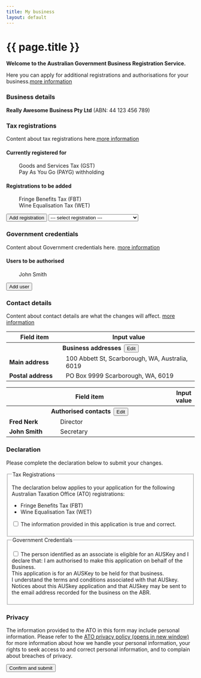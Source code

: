 ```yaml
---
title: My business
layout: default
---
```

<style>
	.result-cell h3 {
		margin: 1em 0 0 0;
	}
	
	h3 em, td em {
		font-weight: normal;
		font-size: 70%;
	}
	
	.cell-icon {
		text-align: center;
	}
	
	.cell-icon img {
		padding: inherit;
	}
	
	.orange {
		color: #ef5a28;
	}
	.red {
		color: #ef0000;
	}
	.green {
		color: #009900;
	}
	.cell-icon span.fa {
		font-size: 1.5em;
		vertical-align: middle;
	}
	
	.cell-icon span.fa-check-circle {
		font-size: 1.8em;
	}
	
	ul.reg-list > li {
		list-style: none;
	}
	
	table tr td span.fa,
	ul > li span.fa {
		font-size: 150%;
		margin-right: 10px;
	}
	
	ul.reg-list > li span.fa-plus {
		vertical-align: middle;
	}
	
	.bold {
		font-weight: bold;
	}

	button.ico-edit {
		margin-left: 3px;
	}
	
	.input-percent {
		width: 60px !important;
	}
	
</style>
<h1 id="heading" tabindex="-1">{{ page.title }}</h1>
<p class="intro"><strong>Welcome to the Australian Government Business Registration Service.</strong></p>
<p>Here you can apply for additional registrations and authorisations for your business.<a class="cd-btn help" href="#"><span>more information</span></a></p>
<div id="business-details">
	<div id="main-content">
		<h3>Business details</h3>
		<p><strong>Really Awesome Business Pty Ltd</strong> (ABN: 44 123 456 789)</p>
		<h3>Tax registrations</h3>
		<p>Content about tax registrations here.<a class="cd-btn help" href="#"><span>more information</span></a></p>
		<div class="grid-row clearfix">
			<div class="col6">
				<h4>Currently registered for</h4>
				<ul class="reg-list">
					<li><span class="fa fa-check green"></span> Goods and Services Tax (GST)</li>
					<li><span class="fa fa-check green"></span> Pay As You Go (PAYG) withholding</li>
				</ul>
			</div>
			<div class="col6 last">
				<h4>Registrations to be added</h4>
				<ul id="rego-list" class="reg-list">
					<li><span class="fa fa-plus orange"></span> Fringe Benefits Tax (FBT)</li>
					<li><span class="fa fa-plus orange"></span> Wine Equalisation Tax (WET)</li>
				</ul>
			</div>
		</div>
		<p>
			<button id="btn-add-rego" class="btn btn-inline ajax-button" type="button">Add registration</button>
			<select id="tax-select" style="width: 240px">
				<option>--- select registration ---</option>
				<option id="opt-lct" value="lct">Luxury Car Tax (LCT)</option>
				<option id="opt-ftc" value="ftc">Fuel Tax Credits (FTC)</option>
			</select>
		</p>
		<h3>Government credentials</h3>
		<p>Content about Government credentials here. <a class="cd-btn help" href="#"><span>more information</span></a></p>
		<h4>Users to be authorised</h4>
		<ul class="reg-list">
			<li><span class="fa fa-plus orange"></span> John Smith</li>
		</ul>
		<button class="btn btn-inline ajax-button" type="button">Add user</button>
		<h3>Contact details</h3>
		<p>Content about contact details are what the changes will affect. <a class="cd-btn help" href="#"><span>more information</span></a></p>
		<table id="contact-details">
			<thead class="visuallyhidden">
				<tr>
					<th>Field item</th>
					<th>Input value</th>
				</tr>
			</thead>
			<tbody>
				<tr>
					<th colspan="2">Business addresses <button id="edit-contact-details" type="button" class="btn btn-default ico-edit">Edit</button></th>
				</tr>
				<tr>
					<td width="30%" class="field-name bold">Main address</td>
					<td width="70%" class="input-value">100 Abbett St, Scarborough, WA, Australia, 6019</td>
				</tr>
				<tr>
					<td class="field-name bold">Postal address</td>
					<td class="input-value">PO Box 9999 Scarborough, WA, 6019</td>
				</tr>
			</tbody>
		</table>
		<table id="contact-details">
			<thead class="visuallyhidden">
				<tr>
					<th colspan="2">Field item</th>
					<th colspan="2">Input value</th>
				</tr>
			</thead>
			<tbody>
				<tr>
					<th colspan="2">Authorised contacts <button type="button" class="btn btn-default ico-edit" data-changepath="/registration/businessdetails?appId=1029&amp;s=1">Edit</button></th>
				</tr>
				<tr>
					<td width="30%" class="field-name bold">Fred Nerk</td>
					<td width="70%" class="input-value">Director</td>
				</tr>
				<tr>
					<td class="field-name bold">John Smith</td>
					<td class="input-value">Secretary</td>
				</tr>
			</tbody>
		</table>
		<h3 class="larger">Declaration</h3>
		<p>Please complete the declaration below to submit your changes.</p>
		<div id="ajax-container-for-declaration">
			<div class="declaration-wrapper margin-top-075">
				<div id="declaration-text" class="grid-row">
                    <fieldset class="custom-controls">
						<legend class="larger no-padding">Tax Registrations</legend>
						<p>The declaration below applies to your application for the following Australian Taxation Office (ATO) registrations:</p>
						<ul>
							<li>Fringe Benefits Tax (FBT)</li>
							<li>Wine Equalisation Tax (WET)</li>
						</ul>
						<p>
							<input data-val="true" data-val-required="The ATOTrueAndCorrectCheckBox field is required." id="ATOTrueAndCorrectCheckBox" name="ATOTrueAndCorrectCheckBox" type="checkbox" value="true"><input name="ATOTrueAndCorrectCheckBox" type="hidden" value="false">
							<label id="ato-trueandcorrect-check" for="ATOTrueAndCorrectCheckBox">The information provided in this application is true and correct. </label>
						</p>
					</fieldset>
                    <fieldset class="custom-controls">
						<legend class="larger no-padding">Government Credentials</legend>
						<p>
							<input data-val="true" data-val-required="The AUSKeyCheckBox field is required." id="AUSKeyCheckBox" name="AUSKeyCheckBox" type="checkbox" value="true"><input name="AUSKeyCheckBox" type="hidden" value="false">
							<label id="ato-auskey-check" for="AUSKeyCheckBox">The person identified as an associate is eligible for an AUSKey and I declare that:
							<span class="dot-point">I am authorised to make this application on behalf of the Business.</span><br>
							<span class="dot-point">This application is for an AUSKey to be held for that business.</span><br>
							<span class="dot-point">I understand the terms and conditions associated with that AUSkey.</span><br>
							<span class="dot-point">Notices about this AUSkey application and that AUSkey may be sent to the email address recorded for the business on the ABR.</span> </label>
						</p>
					</fieldset>
				</div>
				<div class="grid-row">
					<h3>Privacy</h3>
					<p>The information provided to the ATO in this form may include personal information. Please refer to the <a href="https://www.ato.gov.au/About-ATO/Access,-accountability-and-reporting/In-detail/Privacy-notices/Privacy-policy/" target="_blank">ATO privacy policy <span class="visuallyhidden">(opens in new window)</span></a> for more information about how we handle your personal information, your rights to seek access to and correct personal information, and to complain about breaches of privacy.</p>
				</div>
			</div>
		</div>
		<div class="controls-container">
			<div class="controls-content">
				<button class="btn btn-default next" id="next-cd-btn" type="button" onclick="location.href='dashboard'">Confirm and submit</button>
			</div>
		</div>
	</div>
</div>
<div id="lct-form" style="display: none;">
	<h3 class="margin4">Luxury Car Tax (LCT)</h3>
	<fieldset>
		<div class="grid-row">
			<div class="col4">
				<label class="input-right" for="LctDetails_RegistrationDate">What is the start date of your LCT registration? <span class="field-note nowrap">(dd/mm/yyyy)</span></label>
			</div>
			<div class="col8 last">
				<input class="taxdate hasDatepicker" data-val="true" data-val-date="The field RegistrationDate must be a date." id="LctDetails_RegistrationDate" name="LctDetails.RegistrationDate" type="text" value="05/04/2017"><button type="button" class="ui-datepicker-trigger"><span class="fa fa-calendar"></span></button> <a class="cd-btn help" href="#help-taxationlctdetailsregistrationdate"><span>Help - LCT start date</span></a>
				<br>Must be your GST start date or later.
			</div>
		</div>

		<fieldset class="grid-row" id="LctDetails_AnnualLiability" tabindex="-1">
			<div class="col4">
				<p class="label input-right ">Estimate how much LCT you will pay in the next 12 months. <a class="cd-btn help" href="#help-taxationlctdetailsannualliability"><span>Help - Estimate of LCT you will pay in the next 12 months</span></a></p>
			</div>
			<div class="col8 last custom-controls">
				<p>
					<input id="LctDetails_AnnualLiabilities_0_" name="LctDetails.AnnualLiability" type="radio" value="$0 to $49,999">
					<label for="LctDetails_AnnualLiabilities_0_">$0 to $49,999</label>
				</p>
				<p>
					<input id="LctDetails_AnnualLiabilities_1_" name="LctDetails.AnnualLiability" type="radio" value="$50,000 to $99,999">
					<label for="LctDetails_AnnualLiabilities_1_">$50,000 to $99,999</label>
				</p>
				<p>
					<input id="LctDetails_AnnualLiabilities_2_" name="LctDetails.AnnualLiability" type="radio" value="$100,000 to $499,999">
					<label for="LctDetails_AnnualLiabilities_2_">$100,000 to $499,999</label>
				</p>
				<p>
					<input id="LctDetails_AnnualLiabilities_3_" name="LctDetails.AnnualLiability" type="radio" value="$500,000 to $5 million">
					<label for="LctDetails_AnnualLiabilities_3_">$500,000 to $5 million</label>
				</p>
				<p>
					<input id="LctDetails_AnnualLiabilities_4_" name="LctDetails.AnnualLiability" type="radio" value="More than $5 million">
					<label for="LctDetails_AnnualLiabilities_4_">More than $5 million</label>
				</p>
			</div>
		</fieldset>

		<fieldset class="grid-row" id="LctDetails_TurnoverPercentage" tabindex="-1">
			<legend class="margin4">
				What percentage of your luxury car turnover is from the following? <a class="cd-btn help" href="#help-taxationlctdetailsmainactivitypercentage"><span>Help - Percentage of luxury car turnover</span></a>
				
			</legend>
			<div class="grid-row">
				<div class="col4">
					<label class="input-right" for="LctDetails_ImportingPercentage">Importing</label>
				</div>
				<div class="col8 last custom-controls">
					<input class="input-percent" data-val="true" data-val-number="The field ImportingPercentage must be a number." id="LctDetails_ImportingPercentage" name="LctDetails.ImportingPercentage" type="number" value=""> 
					<div class="slider ui-slider ui-slider-horizontal ui-widget ui-widget-content ui-corner-all"><span class="ui-slider-handle ui-state-default ui-corner-all" tabindex="0" role="slider" aria-valuemin="0" aria-valuemax="100" aria-valuenow="0" aria-controls="LctDetails_ImportingPercentage" style="left: 0%;"></span></div>
					
				</div>
			</div>
			<div class="grid-row">
				<div class="col4">
					<label class="input-right" for="LctDetails_ManufacturingPercentage">Manufacturing</label>
				</div>
				<div class="col8 last custom-controls">
					<input class="input-percent" data-val="true" data-val-number="The field ManufacturingPercentage must be a number." id="LctDetails_ManufacturingPercentage" name="LctDetails.ManufacturingPercentage" type="number" value=""> 
					<div class="slider ui-slider ui-slider-horizontal ui-widget ui-widget-content ui-corner-all"><span class="ui-slider-handle ui-state-default ui-corner-all" tabindex="0" role="slider" aria-valuemin="0" aria-valuemax="100" aria-valuenow="0" aria-controls="LctDetails_ManufacturingPercentage" style="left: 0%;"></span></div>
					
				</div>
			</div>
			<div class="grid-row">
				<div class="col4">
					<label class="input-right" for="LctDetails_RetailingPercentage">Retailing</label>
				</div>
				<div class="col8 last custom-controls">
					<input class="input-percent" data-val="true" data-val-number="The field RetailingPercentage must be a number." id="LctDetails_RetailingPercentage" name="LctDetails.RetailingPercentage" type="number" value=""> 
					<div class="slider ui-slider ui-slider-horizontal ui-widget ui-widget-content ui-corner-all"><span class="ui-slider-handle ui-state-default ui-corner-all" tabindex="0" role="slider" aria-valuemin="0" aria-valuemax="100" aria-valuenow="0" aria-controls="LctDetails_RetailingPercentage" style="left: 0%;"></span></div>
					
				</div>
			</div>
			<div class="grid-row">
				<div class="col4">
					<label class="input-right" for="LctDetails_WholesalingPercentage">Wholesaling</label>
				</div>
				<div class="col8 last custom-controls">
					<input class="input-percent" data-val="true" data-val-number="The field WholesalingPercentage must be a number." id="LctDetails_WholesalingPercentage" name="LctDetails.WholesalingPercentage" type="number" value=""> 
					<div class="slider ui-slider ui-slider-horizontal ui-widget ui-widget-content ui-corner-all"><span class="ui-slider-handle ui-state-default ui-corner-all" tabindex="0" role="slider" aria-valuemin="0" aria-valuemax="100" aria-valuenow="0" aria-controls="LctDetails_WholesalingPercentage" style="left: 0%;"></span></div>
					
				</div>
			</div>
			<div class="grid-row">
				<div class="col4">
					<p class="input-right "><strong>Total</strong></p>
				</div>
				<div class="col1">
					<p style="text-align: right; padding-right: 6px;"><strong><span id="totalpercentage">0%</span></strong></p>
				</div>
				<div class="col4 last">
					<p><span class="field-note">Cannot exceed 100%</span></p>
				</div>
			</div>
		</fieldset>

		<fieldset class="grid-row" tabindex="-1">
			<div class="col4">
				<label class="input-right" for="LctDetails_MainActivity">Which of the following best describes your activity in the luxury car industry?</label>
			</div>
			<div class="col8 last custom-controls">
				<select id="LctDetails_MainActivity" name="LctDetails.MainActivity">
					<option value="">Please select...</option>
					<option value="Importer">Importing</option>
					<option value="Manufacturer">Manufacturing</option>
					<option value="Retailer">Retailing</option>
					<option value="Wholesaler">Wholesaling</option>
				</select> 				
			</div>
		</fieldset>

		<fieldset class="grid-row" id="LctDetails_OnEveryActivityStatementYesNo" tabindex="-1">
			<div class="col4">
				
				<p class="label input-right" id="LctDetails_OnEveryActivityStatementYesNo_lbl">Will you need to report LCT on every activity statement?</p>
			</div>
			<div class="col8 last">
				<div class="radio-toggle">
					<label class="on label-left" for="LctDetails_OnEveryActivityStatementYesNo_Yes">
						<input id="LctDetails_OnEveryActivityStatementYesNo_Yes" name="LctDetails.OnEveryActivityStatementYesNo" type="radio" value="Yes">
						<span>Yes</span>
					</label>
					<label class="off label-right" for="LctDetails_OnEveryActivityStatementYesNo_No">
						<input id="LctDetails_OnEveryActivityStatementYesNo_No" name="LctDetails.OnEveryActivityStatementYesNo" type="radio" value="No">
						<span>No</span>
					</label>
				</div> <a class="cd-btn help" href="#help-taxationlctdetailsoneveryactivitystatementyesno"><span>Help - Reporting LCT on your BAS</span></a>
				
			</div>
		</fieldset>

	
		<script src="{{ site.baseurl }}/scripts/jquery-ui.min.js"></script>
		<script src="{{ site.baseurl }}/scripts/percentageslider.js"></script>
	</fieldset>
		
		<div class="grid-row">
			<div class="margin4">
				<button id="btn-lct-cancel" class="btn cancel ajax-button" type="button">Cancel</button>
				<button id="btn-lct-save" class="btn btn-default ajax-button next" type="button">Save</button>
			</div>
		</div>
</div>

<div id="ftc-form" style="display: none">
	<h2 class="margin4">Fuel Tax Credits (FTC)</h2>
	<div>
		<div class="grid-row">
			<div class="col4">
				<label class="input-right" for="FtcDetails_RegistrationDate">What is the start date of your FTC registration? <span class="field-note nowrap">(dd/mm/yyyy)</span></label>
			</div>
			<div class="col8 last">
				<input class="taxdate hasDatepicker" data-val="true" data-val-date="The field RegistrationDate must be a date." id="FtcDetails_RegistrationDate" name="FtcDetails.RegistrationDate" type="text" value="05/04/2017"><button type="button" class="ui-datepicker-trigger"><span class="fa fa-calendar"></span></button> <a class="cd-btn help" href="#help-taxationfctdetailsregistrationdate"><span>Help - FTC start date</span></a>
				<br>Must be your GST start date or later.
			</div>
		</div>
		<fieldset class="grid-row" id="FtcDetails_HeavyVehicleYesNo" tabindex="-1">
			<div class="col4">
				
				<p class="label input-right" id="FtcDetails_HeavyVehicleYesNo_lbl">Will your business use fuel in a vehicle greater than 4.5 tonnes Gross Vehicle Mass (GVM) to travel on public roads?</p>
			</div>
			<div class="col8 last">
				<div class="radio-toggle">
					<label class="on label-left" for="FtcDetails_HeavyVehicleYesNo_Yes">
						<input id="FtcDetails_HeavyVehicleYesNo_Yes" name="FtcDetails.HeavyVehicleYesNo" type="radio" value="Yes">
						<span>Yes</span>
					</label>
					<label class="off label-right" for="FtcDetails_HeavyVehicleYesNo_No">
						<input id="FtcDetails_HeavyVehicleYesNo_No" name="FtcDetails.HeavyVehicleYesNo" type="radio" value="No">
						<span>No</span>
					</label>
				</div> <a class="cd-btn help" href="#help-taxationfctdetailsheavyvehicleyesno"><span>Help - Fuel used in vehicles to travel on public roads</span></a>
				
			</div>
		</fieldset>
		<fieldset class="grid-row" id="FtcDetails_IsFuelProvided" tabindex="-1">
			<div class="col4">
				<p class="label input-right ">What type of fuel will your business use? <a class="cd-btn help" href="#help-taxationfctdetailsfueltype"><span>Help - Types of fuel</span></a></p>
			</div>
			<div class="col8 last custom-controls">
				<p>
					<input data-val="true" data-val-required="The IsPetrolFuel field is required." id="FtcDetails_IsPetrolFuel" name="FtcDetails.IsPetrolFuel" type="checkbox" value="true"><input name="FtcDetails.IsPetrolFuel" type="hidden" value="false">
					<label for="FtcDetails_IsPetrolFuel">Petrol</label>
				</p>
				<p>
					<input data-val="true" data-val-required="The IsDieselFuel field is required." id="FtcDetails_IsDieselFuel" name="FtcDetails.IsDieselFuel" type="checkbox" value="true"><input name="FtcDetails.IsDieselFuel" type="hidden" value="false">
					<label for="FtcDetails_IsDieselFuel">Diesel</label>
				</p>
				<p>
					<input data-val="true" data-val-required="The IsOtherFuel field is required." id="FtcDetails_IsOtherFuel" name="FtcDetails.IsOtherFuel" type="checkbox" value="true"><input name="FtcDetails.IsOtherFuel" type="hidden" value="false">
					<label for="FtcDetails_IsOtherFuel">Other</label>
				</p>
			</div>
			
		</fieldset>
	</div>

	<div class="grid-row margin-top-075">
		<div class="margin4">
			<button id="btn-ftc-cancel" class="btn cancel ajax-button" type="button">Cancel</button>
			<button id="btn-ftc-save" class="btn btn-default ajax-button next" type="button">Save</button>
		</div>
	</div>
</div>

<script type="text/javascript">
	$(document).ready(function () {
	
		navigationWithinPage();
		
		$("#btn-add-rego").click(function() {
			if ($("#tax-select").val() == "lct") {
				$("#business-details").hide("fast", function() {
					$("#lct-form").show("fast");
				});
			} else if ($("#tax-select").val() == "ftc") {
				$("#business-details").hide("fast", function() {
					$("#ftc-form").show("fast");
				});
			}
		});
		
		$("#btn-lct-save, #btn-lct-cancel").click(function() {
			if (this.id == "btn-lct-save") {
				$("#rego-list").append($("<li><span class=\"fa fa-plus orange\"></span> Luxury Car Tax (LCT)</li>"));
				$("#opt-lct").remove();
				if ($("#tax-select option").length == 1) {
					$("#btn-add-rego").attr("disabled", "true");
				}
			}
			$("#lct-form").hide("fast", function() {
				$("#business-details").show("fast");
			});
		});

		$("#btn-ftc-save, #btn-ftc-cancel").click(function() {
			if (this.id == "btn-ftc-save") {
				$("#rego-list").append($("<li><span class=\"fa fa-plus orange\"></span> Fuel Tax Credits (FTC)</li>"));
				$("#opt-ftc").remove();
				if ($("#tax-select option").length == 1) {
					$("#btn-add-rego").attr("disabled", "true");
				}
			}
			$("#ftc-form").hide("fast", function() {
				$("#business-details").show("fast");
			});
		});

	});

	/* Drop down settings menu */
	$("nav").accessibleMegaMenu({
		/* prefix for generated unique id attributes, which are required to indicate aria-owns, aria-controls and aria-labelledby */
		uuidPrefix: "accessible-megamenu",
		/* css class used to define the megamenu styling */
		menuClass: "nav-menu",
		/* css class for a top-level navigation item in the megamenu */
		topNavItemClass: "nav-item",
		/* css class for a megamenu panel */
		panelClass: "sub-nav",
		/* css class for a group of items within a megamenu panel */
		panelGroupClass: "sub-nav-group",
		/* css class for the hover state */
		hoverClass: "hover",
		/* css class for the focus state */
		focusClass: "focus",
		/* css class for the open state */
		openClass: "open"
	});
	
</script>


